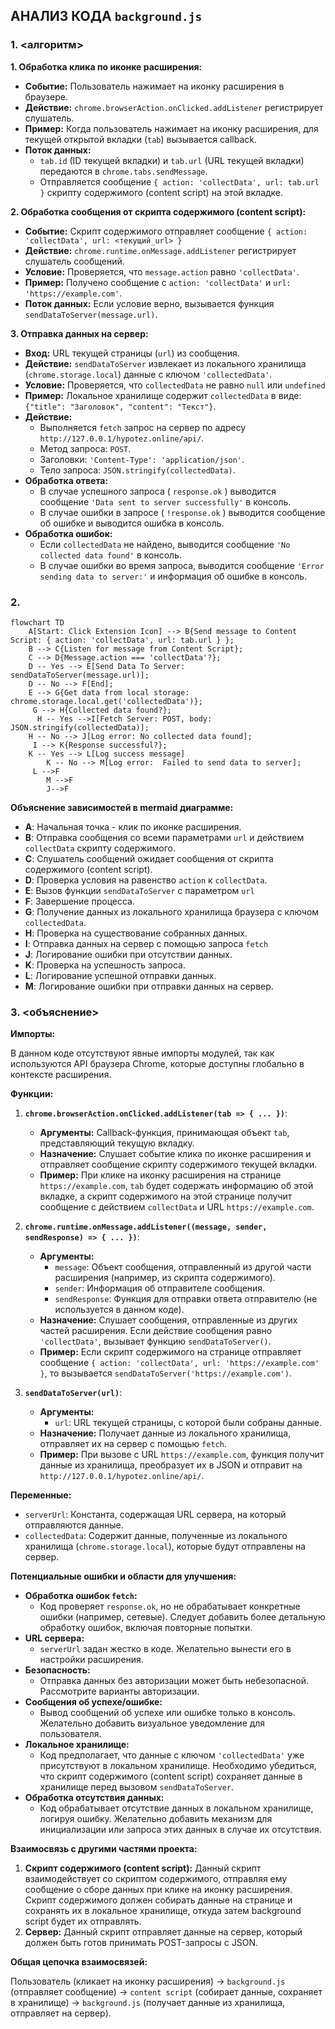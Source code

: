 ## АНАЛИЗ КОДА `background.js`

### 1. <алгоритм>

**1. Обработка клика по иконке расширения:**

   - **Событие:** Пользователь нажимает на иконку расширения в браузере.
   - **Действие:** `chrome.browserAction.onClicked.addListener` регистрирует слушатель.
   - **Пример:** Когда пользователь нажимает на иконку расширения, для текущей открытой вкладки (`tab`) вызывается callback.
   - **Поток данных:**
     -  `tab.id` (ID текущей вкладки) и `tab.url` (URL текущей вкладки) передаются в `chrome.tabs.sendMessage`.
     -  Отправляется сообщение `{ action: 'collectData', url: tab.url }` скрипту содержимого (content script) на этой вкладке.

**2. Обработка сообщения от скрипта содержимого (content script):**

   - **Событие:** Скрипт содержимого отправляет сообщение `{ action: 'collectData', url: <текущий_url> }`
   - **Действие:** `chrome.runtime.onMessage.addListener` регистрирует слушатель сообщений.
   - **Условие:** Проверяется, что `message.action` равно `'collectData'`.
   - **Пример:** Получено сообщение с `action: 'collectData'` и `url: 'https://example.com'`.
   - **Поток данных:** Если условие верно, вызывается функция `sendDataToServer(message.url)`.

**3. Отправка данных на сервер:**

   - **Вход:** URL текущей страницы (`url`) из сообщения.
   - **Действие:** `sendDataToServer` извлекает из локального хранилища (`chrome.storage.local`) данные с ключом `'collectedData'`.
   - **Условие:** Проверяется, что `collectedData` не равно `null` или `undefined`
   - **Пример:** Локальное хранилище содержит `collectedData` в виде: `{"title": "Заголовок", "content": "Текст"}`.
   - **Действие:**
     - Выполняется `fetch` запрос на сервер по адресу `http://127.0.0.1/hypotez.online/api/`.
     - Метод запроса: `POST`.
     - Заголовки: `'Content-Type': 'application/json'`.
     - Тело запроса: `JSON.stringify(collectedData)`.
   - **Обработка ответа:**
     - В случае успешного запроса ( `response.ok` ) выводится сообщение `'Data sent to server successfully'` в консоль.
     - В случае ошибки в запросе ( `!response.ok` ) выводится сообщение об ошибке и выводится ошибка в консоль.
   - **Обработка ошибок:**
     - Если `collectedData` не найдено, выводится сообщение `'No collected data found'` в консоль.
     -  В случае ошибки во время запроса, выводится сообщение `'Error sending data to server:'` и информация об ошибке в консоль.

### 2. <mermaid>

```mermaid
flowchart TD
    A[Start: Click Extension Icon] --> B{Send message to Content Script: { action: 'collectData', url: tab.url } };
    B --> C{Listen for message from Content Script};
    C --> D{Message.action === 'collectData'?};
    D -- Yes --> E[Send Data To Server: sendDataToServer(message.url)];
    D -- No --> F[End];
    E --> G{Get data from local storage: chrome.storage.local.get('collectedData')};
     G --> H{Collected data found?};
      H -- Yes -->I[Fetch Server: POST, body: JSON.stringify(collectedData)];
    H -- No --> J[Log error: No collected data found];
     I --> K{Response successful?};
    K -- Yes --> L[Log success message]
        K -- No --> M[Log error:  Failed to send data to server];
     L -->F
        M -->F
        J-->F
```

**Объяснение зависимостей в mermaid диаграмме:**
- **A**: Начальная точка - клик по иконке расширения.
- **B**:  Отправка сообщения со всеми параметрами `url` и действием `collectData` скрипту содержимого.
- **C**:  Слушатель сообщений ожидает сообщения от скрипта содержимого (content script).
- **D**: Проверка условия на равенство `action` к `collectData`.
- **E**: Вызов функции `sendDataToServer` с параметром `url`
- **F**: Завершение процесса.
- **G**:  Получение данных из локального хранилища браузера с ключом `collectedData`.
- **H**: Проверка на существование собранных данных.
- **I**:  Отправка данных на сервер с помощью запроса `fetch`
- **J**:  Логирование ошибки при отсутствии данных.
- **K**:  Проверка на успешность запроса.
- **L**:  Логирование успешной отправки данных.
- **M**: Логирование ошибки при отправки данных на сервер.

### 3. <объяснение>

**Импорты:**

В данном коде отсутствуют явные импорты модулей, так как используются API браузера Chrome, которые доступны глобально в контексте расширения.

**Функции:**

1.  **`chrome.browserAction.onClicked.addListener(tab => { ... })`**:
    -   **Аргументы:** Callback-функция, принимающая объект `tab`, представляющий текущую вкладку.
    -   **Назначение:** Слушает событие клика по иконке расширения и отправляет сообщение скрипту содержимого текущей вкладки.
    -   **Пример:** При клике на иконку расширения на странице `https://example.com`, `tab` будет содержать информацию об этой вкладке, а скрипт содержимого на этой странице получит сообщение с действием `collectData` и URL `https://example.com`.

2.  **`chrome.runtime.onMessage.addListener((message, sender, sendResponse) => { ... })`**:
    -   **Аргументы:**
        -   `message`: Объект сообщения, отправленный из другой части расширения (например, из скрипта содержимого).
        -   `sender`: Информация об отправителе сообщения.
        -   `sendResponse`: Функция для отправки ответа отправителю (не используется в данном коде).
    -   **Назначение:** Слушает сообщения, отправленные из других частей расширения. Если действие сообщения равно `'collectData'`, вызывает функцию `sendDataToServer()`.
    -   **Пример:** Если скрипт содержимого на странице отправляет сообщение `{ action: 'collectData', url: 'https://example.com' }`, то вызывается `sendDataToServer('https://example.com')`.

3.  **`sendDataToServer(url)`**:
    -   **Аргументы:**
        -   `url`: URL текущей страницы, с которой были собраны данные.
    -   **Назначение:** Получает данные из локального хранилища, отправляет их на сервер с помощью `fetch`.
    -   **Пример:** При вызове с URL `https://example.com`, функция получит данные из хранилища, преобразует их в JSON и отправит на `http://127.0.0.1/hypotez.online/api/`.

**Переменные:**

-   `serverUrl`: Константа, содержащая URL сервера, на который отправляются данные.
-   `collectedData`: Содержит данные, полученные из локального хранилища (`chrome.storage.local`), которые будут отправлены на сервер.

**Потенциальные ошибки и области для улучшения:**

-   **Обработка ошибок `fetch`:**
    -   Код проверяет `response.ok`, но не обрабатывает конкретные ошибки (например, сетевые). Следует добавить более детальную обработку ошибок, включая повторные попытки.
-   **URL сервера:**
    -   `serverUrl` задан жестко в коде. Желательно вынести его в настройки расширения.
-   **Безопасность:**
    -   Отправка данных без авторизации может быть небезопасной. Рассмотрите варианты авторизации.
-   **Сообщения об успехе/ошибке:**
    -   Вывод сообщений об успехе или ошибке только в консоль. Желательно добавить визуальное уведомление для пользователя.
-   **Локальное хранилище:**
    -   Код предполагает, что данные с ключом `'collectedData'` уже присутствуют в локальном хранилище. Необходимо убедиться, что скрипт содержимого (content script) сохраняет данные в хранилище перед вызовом `sendDataToServer`.
-   **Обработка отсутствия данных:**
     - Код обрабатывает отсутствие данных в локальном хранилище, логируя ошибку. Желательно добавить механизм для инициализации или запроса этих данных в случае их отсутствия.

**Взаимосвязь с другими частями проекта:**

1.  **Скрипт содержимого (content script):** Данный скрипт взаимодействует со скриптом содержимого, отправляя ему сообщение о сборе данных при клике на иконку расширения. Скрипт содержимого должен собирать данные на странице и сохранять их в локальное хранилище, откуда затем background script будет их отправлять.
2.  **Сервер:** Данный скрипт отправляет данные на сервер, который должен быть готов принимать POST-запросы с JSON.

**Общая цепочка взаимосвязей:**

Пользователь (кликает на иконку расширения) -> `background.js` (отправляет сообщение) -> `content script` (собирает данные, сохраняет в хранилище) -> `background.js` (получает данные из хранилища, отправляет на сервер).